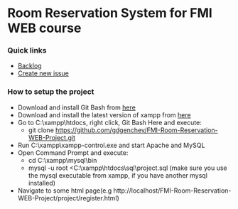 # Room Reservation System for FMI WEB course
### Quick links
- [Backlog](https://github.com/gdgenchev/FMI-Room-Reservation-WEB-Project/projects/1)
- [Create new issue](https://github.com/gdgenchev/FMI-Room-Reservation-WEB-Project/issues/new)

### How to setup the project
 - Download and install Git Bash from [here](https://git-scm.com/downloads)
 - Download and install the latest version of xampp from [here](https://www.apachefriends.org/download.html)
 - Go to C:\xampp\htdocs, right click, Git Bash Here and execute:
     - git clone https://github.com/gdgenchev/FMI-Room-Reservation-WEB-Project.git
 - Run C:\xampp\xampp-control.exe and start Apache and MySQL
 - Open Command Prompt and execute:
     - cd C:\xampp\mysql\bin
     - mysql -u root <C:\xampp\htdocs\sql\project.sql (make sure you use the mysql executable from xampp, if you have another mysql installed)
 - Navigate to some html page(e.g http://localhost/FMI-Room-Reservation-WEB-Project/project/register.html)
